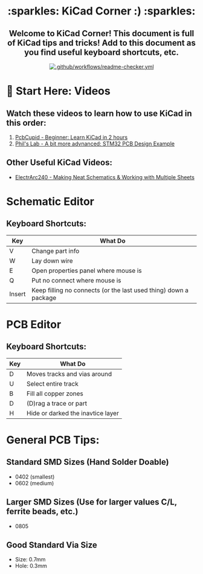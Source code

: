 <h1 align="center">
  :sparkles: KiCad Corner :) :sparkles:
</h1>

<h2 align="center">
  Welcome to KiCad Corner! This document is full of KiCad tips and tricks! Add to this document as you find useful keyboard shortcuts, etc.
</h2>

<div align="center">

  <a href="https://github.com/lifeparticle/Markdown-Cheatsheet/actions/workflows/readme-checker.yml">
    <img src="https://github.com/lifeparticle/Markdown-Cheatsheet/actions/workflows/readme-checker.yml/badge.svg" alt=".github/workflows/readme-checker.yml">
  </a>

</div>

# :round_pushpin: Start Here: Videos
## Watch these videos to learn how to use KiCad in this order:
 1. [PcbCupid - Beginner: Learn KiCad in 2 hours](https://www.youtube.com/watch?v=KgmsvopC9Qk)
 2. [Phil's Lab - A bit more advnanced: STM32 PCB Design Example](https://www.youtube.com/watch?v=aVUqaB0IMh4)
 
## Other Useful KiCad Videos:
-  [ElectrArc240 - Making Neat Schematics & Working with Multiple Sheets](https://www.youtube.com/watch?v=_iz7rFTQ4Ec)


# Schematic Editor
## Keyboard Shortcuts:
|Key| What Do              |
|---|----------------------|
|V  |Change part info|
|W  |Lay down wire|
|E  |Open properties panel where mouse is|
|Q  |Put no connect where mouse is|
|Insert|Keep filling no connects (or the last used thing) down a package|
</td></tr> </table>

# PCB Editor
## Keyboard Shortcuts:
|Key| What Do              |
|---|----------------------|
|D  |Moves tracks and vias around|
|U  |Select entire track|
|B  |Fill all copper zones|
|D  |(D)rag a trace or part|
|H  |Hide or darked the inavtice layer|

# General PCB Tips:
## Standard SMD Sizes (Hand Solder Doable)
 - 0402 (smallest)
 - 0602 (medium)

## Larger SMD Sizes (Use for larger values C/L, ferrite beads, etc.)
 - 0805
 
 ## Good Standard Via Size
  - Size: 0.7mm
  - Hole: 0.3mm
